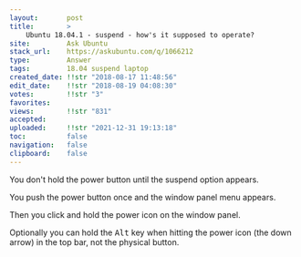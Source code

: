 ```yaml
---
layout:       post
title:        >
    Ubuntu 18.04.1 - suspend - how's it supposed to operate?
site:         Ask Ubuntu
stack_url:    https://askubuntu.com/q/1066212
type:         Answer
tags:         18.04 suspend laptop
created_date: !!str "2018-08-17 11:48:56"
edit_date:    !!str "2018-08-19 04:08:30"
votes:        !!str "3"
favorites:    
views:        !!str "831"
accepted:     
uploaded:     !!str "2021-12-31 19:13:18"
toc:          false
navigation:   false
clipboard:    false
---
```


You don't hold the power button until the suspend option appears.

You push the power button once and the window panel menu appears.

Then you click and hold the power icon on the window panel.

Optionally you can hold the <kbd>Alt</kbd> key when hitting the power icon (the down arrow) in the top bar, not the physical button.
